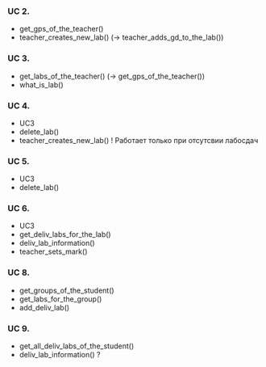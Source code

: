 ### UC 2. ###
  - get_gps_of_the_teacher()
  - teacher_creates_new_lab() (-> teacher_adds_gd_to_the_lab())
### UC 3. ###
  - get_labs_of_the_teacher() (-> get_gps_of_the_teacher())
  - what_is_lab()
### UC 4. ###
  - UC3
  - delete_lab()
  - teacher_creates_new_lab() ! Работает только при отсутсвии лабосдач
### UC 5. ###
  - UC3
  - delete_lab()
### UC 6. ###
  - UC3
  - get_deliv_labs_for_the_lab()
  - deliv_lab_information()
  - teacher_sets_mark()
### UC 8. ###
  - get_groups_of_the_student()
  - get_labs_for_the_group()
  - add_deliv_lab()
### UC 9. ###
  - get_all_deliv_labs_of_the_student()
  - deliv_lab_information() ?
  
